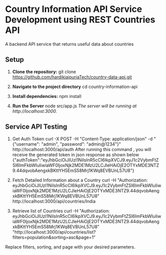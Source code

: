 # Country Information API Service Development using REST Countries API
A backend API service that returns useful data about countries

## Setup

1. **Clone the repository:**
   git clone https://github.com/hardikjaipuriaTech/country-data-api.git

2. **Navigate to the project directory**
   cd country-information-api

3. **Install dependencies:**
   npm install

4. **Run the Server**
   node src/app.js
_The server will be running at http://localhost:3000._

## Service API Testing

1. Get Auth Token
curl -X POST -H "Content-Type: application/json" -d "{\"username\": \"admin\", \"password\": \"admin@1234\"}" http://localhost:3000/api/auth
After running this command , you will receive the generated token in json response as shown below
{"authToken":"eyJhbGciOiJIUzI1NiIsInR5cCI6IkpXVCJ9.eyJ1c2VybmFtZSI6ImFkbWluIiwiaWF0IjoxNjk2MDE1MzU2LCJleHAiOjE2OTYxMDE3NTZ9.44dqvobAengxkBKttYH5EmS58Mrj1KWq8EVBUnL57U8"}


2. Fetch Detailed Information about a Country
curl -H "Authorization: eyJhbGciOiJIUzI1NiIsInR5cCI6IkpXVCJ9.eyJ1c2VybmFtZSI6ImFkbWluIiwiaWF0IjoxNjk2MDE1MzU2LCJleHAiOjE2OTYxMDE3NTZ9.44dqvobAengxkBKttYH5EmS58Mrj1KWq8EVBUnL57U8" http://localhost:3000/api/countries/India

3. Retrieve list of Countries
curl -H "Authorization: eyJhbGciOiJIUzI1NiIsInR5cCI6IkpXVCJ9.eyJ1c2VybmFtZSI6ImFkbWluIiwiaWF0IjoxNjk2MDE1MzU2LCJleHAiOjE2OTYxMDE3NTZ9.44dqvobAengxkBKttYH5EmS58Mrj1KWq8EVBUnL57U8" "http://localhost:3000/api/countries/list?filters=population&sorting=asc&page=1"

Replace filters, sorting, and page with your desired parameters.



